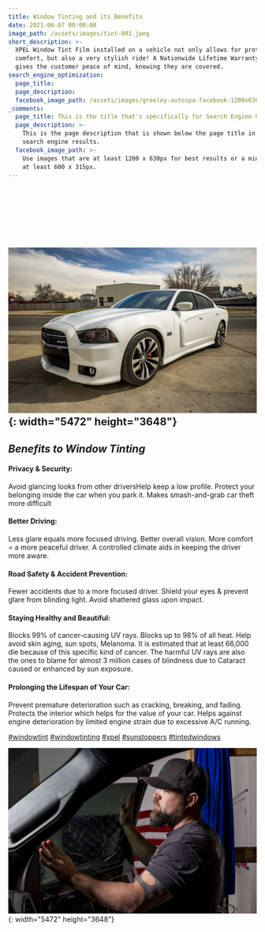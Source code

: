 ```yaml
---
title: Window Tinting and its Benefits
date: 2021-06-07 00:00:00
image_path: /assets/images/tint-001.jpeg
short_description: >-
  XPEL Window Tint Film installed on a vehicle not only allows for protection,
  comfort, but also a very stylish ride! A Nationwide Lifetime Warranty also
  gives the customer peace of mind, knowing they are covered.
search_engine_optimization:
  page_title:
  page_description:
  facebook_image_path: /assets/images/greeley-autospa-facebook-1200x630.png
_comments:
  page_title: This is the title that's specifically for Search Engine Optimization.
  page_description: >-
    This is the page description that is shown below the page title in the
    search engine results.
  facebook_image_path: >-
    Use images that are at least 1200 x 630px for best results or a minimum of
    at least 600 x 315px.
---
```

## &nbsp;

## &nbsp;

## ![](/assets/images/dodge-charger-tinted.jpeg){: width="5472" height="3648"}

## *Benefits to Window Tinting*

#### Privacy & Security:

Avoid glancing looks from other driversHelp keep a low profile. Protect your belonging inside the car when you park it. Makes smash-and-grab car theft more difficult

#### Better Driving:

Less glare equals more focused driving. Better overall vision. More comfort = a more peaceful driver. A controlled climate aids in keeping the driver more aware.

#### Road Safety & Accident Prevention:

Fewer accidents due to a more focused driver. Shield your eyes & prevent glare from blinding light. Avoid shattered glass upon impact.

#### Staying Healthy and Beautiful:

Blocks 99% of cancer-causing UV rays. Blocks up to 98% of all heat. Help avoid skin aging, sun spots, Melanoma. It is estimated that at least 66,000 die because of this specific kind of cancer. The harmful UV rays are also the ones to blame for almost 3 million cases of blindness due to Cataract caused or enhanced by sun exposure.

#### Prolonging the Lifespan of Your Car:

Prevent premature deterioration such as cracking, breaking, and fading. Protects the interior which helps for the value of your car. Helps against engine deterioration by limited engine strain due to excessive A/C running.

[\#windowtint](https://www.linkedin.com/feed/hashtag/?keywords=windowtint&amp;highlightedUpdateUrns=urn%3Ali%3Aactivity%3A6797942968465575937)&nbsp;[\#windowtinting](https://www.linkedin.com/feed/hashtag/?keywords=windowtinting&amp;highlightedUpdateUrns=urn%3Ali%3Aactivity%3A6797942968465575937)&nbsp;[\#xpel](https://www.linkedin.com/feed/hashtag/?keywords=xpel&amp;highlightedUpdateUrns=urn%3Ali%3Aactivity%3A6797942968465575937)&nbsp;[\#sunstoppers](https://www.linkedin.com/feed/hashtag/?keywords=sunstoppers&amp;highlightedUpdateUrns=urn%3Ali%3Aactivity%3A6797942968465575937)&nbsp;[\#tintedwindows](https://www.linkedin.com/feed/hashtag/?keywords=tintedwindows&amp;highlightedUpdateUrns=urn%3Ali%3Aactivity%3A6797942968465575937)

![](/assets/images/zacktint001.jpeg){: width="5472" height="3648"}
